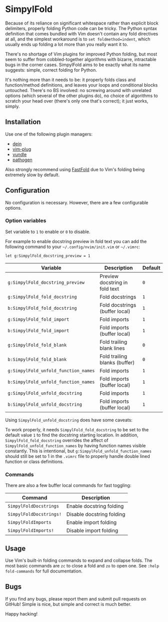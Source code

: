 SimpylFold
==========

Because of its reliance on significant whitespace rather than explicit block
delimiters, properly folding Python code can be tricky. The Python syntax
definition that comes bundled with Vim doesn't contain any fold directives at
all, and the simplest workaround is to `set foldmethod=indent`, which usually
ends up folding a lot more than you really want it to.

There's no shortage of Vim plugins for improved Python folding, but most seem
to suffer from cobbled-together algorithms with bizarre, intractable bugs
in the corner cases.  SimpylFold aims to be exactly what its name suggests:
simple, correct folding for Python.

It's nothing more than it needs to be: it properly folds class and
function/method definitions, and leaves your loops and conditional blocks
untouched. There's no BS involved: no screwing around with unrelated options
(which several of the other plugins do), no choice of algorithms to scratch
your head over (there's only one that's correct); it just works, simply.

Installation
------------

Use one of the following plugin managers:

* [dein](https://github.com/Shougo/dein.vim)
* [vim-plug](https://github.com/junegunn/vim-plug)
* [vundle](https://github.com/VundleVim/Vundle.vim)
* [pathogen](https://github.com/tpope/vim-pathogen)

Also strongly recommend using [FastFold](https://github.com/Konfekt/FastFold)
due to Vim's folding being extremely slow by default.

Configuration
-------------

No configuration is necessary. However, there are a few configurable options.

### Option variables

Set variable to `1` to enable or `0` to disable.

For example to enable docstring preview in fold text you can add the
following command to your `~/.config/nvim/init.vim` or `~/.vimrc`:
```vim
let g:SimpylFold_docstring_preview = 1
```
| Variable                              | Description                    | Default |
| ------------------------------------- | ------------------------------ | ------- |
| `g:SimpylFold_docstring_preview`      | Preview docstring in fold text | `0`     |
| `g:SimpylFold_fold_docstring`         | Fold docstrings                | `1`     |
| `b:SimpylFold_fold_docstring`         | Fold docstrings (buffer local) | `1`     |
| `g:SimpylFold_fold_import`            | Fold imports                   | `1`     |
| `b:SimpylFold_fold_import`            | Fold imports (buffer local)    | `1`     |
| `g:SimpylFold_fold_blank`             | Fold trailing blank lines      | `0`     |
| `b:SimpylFold_fold_blank`             | Fold trailing blanks (buffer)  | `0`     |
| `g:SimpylFold_unfold_function_names`  | Fold imports                   | `1`     |
| `b:SimpylFold_unfold_function_names`  | Fold imports (buffer local)    | `1`     |
| `g:SimpylFold_unfold_docstring`       | Fold imports                   | `1`     |
| `b:SimpylFold_unfold_docstring`       | Fold imports (buffer local)    | `1`     |

Using `SimpylFold_unfold_docstring` does have some caveats:

To work properly, it needs `SimpylFold_fold_docstring` to be set to the
default value `1` to find the docstring starting location. In addition, 
`SimpylFold_fold_docstring` overrides the affect of 
`SimpylFold_unfold_function_names` by having function names visible 
constantly. This is intentional, but `g:SimpylFold_unfold_function_names`
should still be set to 1 in the `.vimrc` file to properly handle double 
lined function or class definitions. 

### Commands

There are also a few buffer local commands for fast toggling:

| Command                 | Description               |
| ----------------------- | ------------------------- |
| `SimpylFoldDocstrings`  | Enable docstring folding  |
| `SimpylFoldDocstrings!` | Disable docstring folding |
| `SimpylFoldImports`     | Enable import folding     |
| `SimpylFoldImports!`    | Disable import folding    |

Usage
-----

Use Vim's built-in folding commands to expand and collapse folds.
The most basic commands are `zc` to close a fold and `zo` to open one.
See `:help fold-commands` for full documentation.

Bugs
----

If you find any bugs, please report them and submit pull requests on GitHub!
Simple is nice, but simple and correct is much better.

Happy hacking!
